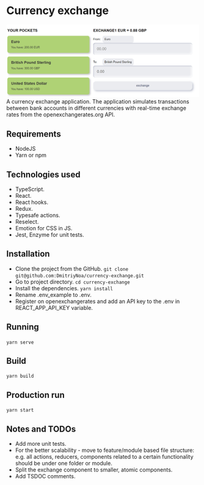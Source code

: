 # Currency exchange
![intro](./docs/assets/preview.png)
A currency exchange application. The application simulates transactions between bank accounts in different currencies with real-time exchange rates from the openexchangerates.org API.

## Requirements
- NodeJS
- Yarn or npm

## Technologies used
- TypeScript.
- React.
- React hooks.
- Redux.
- Typesafe actions.
- Reselect.
- Emotion for CSS in JS.
- Jest, Enzyme for unit tests.

## Installation
- Clone the project from the GitHub.
  ```git clone git@github.com:DmitriyNoa/currency-exchange.git```   
- Go to project directory.
  ```cd currency-exchange```
- Install the dependencies.
  ```yarn install```
- Rename .env_example to .env.
- Register on openexchangerates and add an API key to the .env in REACT_APP_API_KEY variable.

## Running
```yarn serve```

## Build
```yarn build```

## Production run
```yarn start```

## Notes and TODOs
- Add more unit tests.
- For the better scalability - move to feature/module based file structure: e.g. all actions, reducers, components related to a certain functionality should be under one folder or module. 
- Split the exchange component to smaller, atomic components.
- Add TSDOC comments.